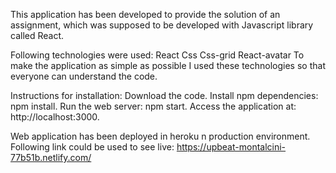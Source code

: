 This application has been developed to provide the solution of an assignment, which was supposed to be developed with Javascript library called React.

Following technologies were used:
React
Css
Css-grid
React-avatar
To make the application as simple as possible I used these technologies so that everyone can understand the code. 

Instructions for installation:
Download the code.
Install npm dependencies: npm install.
Run the web server: npm start.
Access the application at: http://localhost:3000.

Web application has been deployed in heroku n production environment. Following link could be used to see live:
https://upbeat-montalcini-77b51b.netlify.com/
